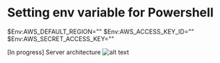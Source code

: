 # Setting env variable for Powershell
$Env:AWS_DEFAULT_REGION="" 
$Env:AWS_ACCESS_KEY_ID="" 
$Env:AWS_SECRET_ACCESS_KEY="" 

[In progress] Server architecture
![alt text](doc/image.pngimage.png)
